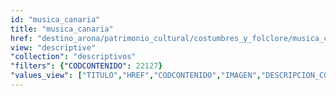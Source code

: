```yaml
---
id: "musica_canaria"
title: "musica_canaria"
href: "destino_arona/patrimonio_cultural/costumbres_y_folclore/musica_canaria/22127"
view: "descriptive"
"collection": "descriptivos"
"filters": {"CODCONTENIDO": 22127}
"values_view": ["TITULO","HREF","CODCONTENIDO","IMAGEN","DESCRIPCION_COMUN","TEXTO","RECURSOS","CONTENIDOS_RELACIONADOS"]
---
```

<app-tab-bar></app-tab-bar>
<app-paginator-browser >
    <div class="small-12 columns" ng-class="{'end': $last}" ng-repeat="card in elements()">
        <app-card-simple item="card" prefix="node.href"></app-card-simple>
    </div>
</app-paginator-browser>
